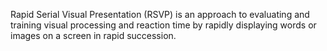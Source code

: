 Rapid Serial Visual Presentation (RSVP) is an approach to evaluating and training visual processing and reaction time by rapidly displaying words or images on a screen in rapid succession. 